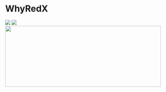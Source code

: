 # WhyRedX
<img src="https://user-images.githubusercontent.com/60150901/145007547-cce992c8-b54b-4c3e-8570-1d77588a9399.jpg">
<img src="https://github-readme-stats.vercel.app/api?username=whyredx&show_icons=true&theme=tokyonight"/>
<img src="https://github-readme-stats.vercel.app/api/top-langs/?username=whyredx&layout=compact&theme=tokyonight" width="495px" height="195px"/>
